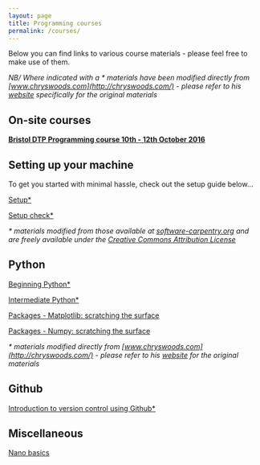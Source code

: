 ```yaml
---
layout: page
title: Programming courses
permalink: /courses/
---
```


Below you can find links to various course materials - please feel free to make use of them.

*NB/ Where indicated with a \* materials have been modified directly from [www.chryswoods.com](http://chryswoods.com/) - please refer to his [website](http://chryswoods.com/) specifically for the original materials*

## On-site courses 

<!--[**Bristol DTP Programming course 21st-23rd March 2016**](dtp_course_info_march2016)-->
[**Bristol DTP Programming course 10th - 12th October 2016**](dtp_course_info_october2016)

## Setting up your machine

To get you started with minimal hassle, check out the setup guide below...

[Setup\*](Setup/setup)

[Setup check\*](Setup_check/setup_check)

*\* materials modified from those available at [software-carpentry.org](http://software-carpentry.org/) and are freely available under the [Creative Commons Attribution License](https://creativecommons.org/licenses/by/4.0/)*

## Python

[Beginning Python\*](Beginners_python/README)

[Intermediate Python\*](Intermediate_python/README)

[Packages - Matplotlib: scratching the surface](PythonPackages_matplotlib/README_matplotlib)

[Packages - Numpy: scratching the surface](PythonPackages_numpy/README_numpy)

*\* materials modified directly from [www.chryswoods.com](http://chryswoods.com/) - please refer to his [website](http://chryswoods.com/) for the original materials*

## Github

[Introduction to version control using Github\*](Intro_github/README)

## Miscellaneous

[Nano basics](nano_basics/nano_basics)


